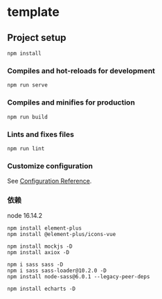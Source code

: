 # template

## Project setup
```
npm install
```

### Compiles and hot-reloads for development
```
npm run serve
```

### Compiles and minifies for production
```
npm run build
```

### Lints and fixes files
```
npm run lint
```

### Customize configuration
See [Configuration Reference](https://cli.vuejs.org/config/).


### 依赖

node 16.14.2
```
npm install element-plus
npm install @element-plus/icons-vue

npm install mockjs -D
npm install axiox -D

npm i sass sass -D
npm i sass sass-loader@10.2.0 -D
npm install node-sass@6.0.1 --legacy-peer-deps

npm install echarts -D
```
